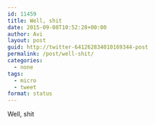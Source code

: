 ```yaml
---
id: 11459
title: Well, shit
date: 2015-09-08T10:52:28+00:00
author: Avi
layout: post
guid: http://twitter-641262834010169344-post
permalink: /post/well-shit/
categories:
  - none
tags:
  - micro
  - tweet
format: status
---
```

Well, shit